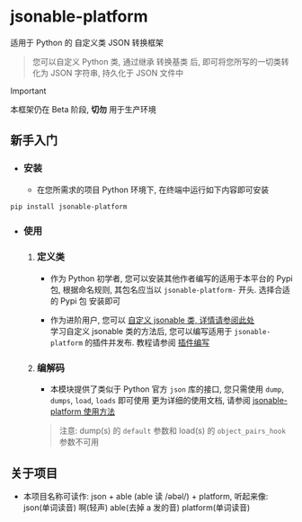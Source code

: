 # jsonable-platform
适用于 Python 的 自定义类 JSON 转换框架

> 您可以自定义 Python 类, 通过继承 转换基类 后, 即可将您所写的一切类转化为 JSON 字符串, 持久化于 JSON 文件中

> [!Important]
> 本框架仍在 Beta 阶段, **切勿** 用于生产环境

## 新手入门
* ### 安装
  * 在您所需求的项目 Python 环境下, 在终端中运行如下内容即可安装
```shell
pip install jsonable-platform
```

* ### 使用
  1. ### 定义类
     * 作为 Python 初学者, 您可以安装其他作者编写的适用于本平台的 Pypi 包, 根据命名规则, 其包名应当以 `jsonable-platform-` 开头.
     选择合适的 Pypi 包 安装即可
  
     * 作为进阶用户, 您可以 [自定义 jsonable 类, 详情请参阅此处](PLUGIN_ABOUT/CUSTOM_CLASS.md) <br>
     学习自定义 jsonable 类的方法后, 您可以编写适用于 `jsonable-platform` 的插件并发布. 教程请参阅 [插件编写](PLUGIN_ABOUT/START.md)
  
  2. ### 编解码
     * 本模块提供了类似于 Python 官方 `json` 库的接口, 您只需使用 `dump`, `dumps`, `load`, `loads` 即可使用
     更为详细的使用文档, 请参阅 [jsonable-platform 使用方法](USAGE.md)
     > 注意: dump(s) 的 `default` 参数和 load(s) 的 `object_pairs_hook` 参数不可用

## 关于项目
* 本项目名称可读作: json + able (able 读 /əbəl/) + platform, 听起来像: json(单词读音) 啊(轻声) able(去掉 a 发的音) platform(单词读音)

